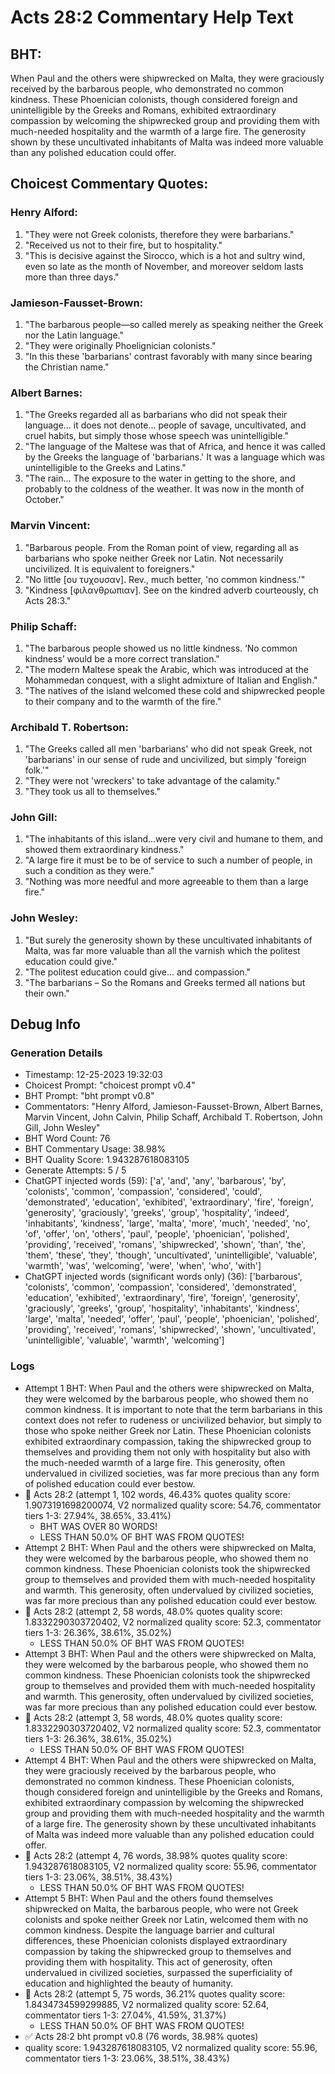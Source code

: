 # Acts 28:2 Commentary Help Text

## BHT:
When Paul and the others were shipwrecked on Malta, they were graciously received by the barbarous people, who demonstrated no common kindness. These Phoenician colonists, though considered foreign and unintelligible by the Greeks and Romans, exhibited extraordinary compassion by welcoming the shipwrecked group and providing them with much-needed hospitality and the warmth of a large fire. The generosity shown by these uncultivated inhabitants of Malta was indeed more valuable than any polished education could offer.

## Choicest Commentary Quotes:
### Henry Alford:
1. "They were not Greek colonists, therefore they were barbarians." 
2. "Received us not to their fire, but to hospitality."
3. "This is decisive against the Sirocco, which is a hot and sultry wind, even so late as the month of November, and moreover seldom lasts more than three days."

### Jamieson-Fausset-Brown:
1. "The barbarous people—so
called merely as speaking neither the Greek nor the Latin
language." 
2. "They were originally Phoelignician colonists."
3. "In this these 'barbarians'
contrast favorably with many since bearing the Christian name."

### Albert Barnes:
1. "The Greeks regarded all as barbarians who did not speak their language... it does not denote... people of savage, uncultivated, and cruel habits, but simply those whose speech was unintelligible."
2. "The language of the Maltese was that of Africa, and hence it was called by the Greeks the language of 'barbarians.' It was a language which was unintelligible to the Greeks and Latins."
3. "The rain... The exposure to the water in getting to the shore, and probably to the coldness of the weather. It was now in the month of October."

### Marvin Vincent:
1. "Barbarous people. From the Roman point of view, regarding all as barbarians who spoke neither Greek nor Latin. Not necessarily uncivilized. It is equivalent to foreigners."
2. "No little [ου τυχουσαν]. Rev., much better, 'no common kindness.'"
3. "Kindness [φιλανθρωπιαν]. See on the kindred adverb courteously, ch Acts 28:3."

### Philip Schaff:
1. "The barbarous people showed us no little kindness. ‘No common kindness’ would be a more correct translation."
2. "The modern Maltese speak the Arabic, which was introduced at the Mohammedan conquest, with a slight admixture of Italian and English."
3. "The natives of the island welcomed these cold and shipwrecked people to their company and to the warmth of the fire."

### Archibald T. Robertson:
1. "The Greeks called all men 'barbarians' who did not speak Greek, not 'barbarians' in our sense of rude and uncivilized, but simply 'foreign folk.'" 
2. "They were not 'wreckers' to take advantage of the calamity." 
3. "They took us all to themselves."

### John Gill:
1. "The inhabitants of this island...were very civil and humane to them, and showed them extraordinary kindness."
2. "A large fire it must be to be of service to such a number of people, in such a condition as they were."
3. "Nothing was more needful and more agreeable to them than a large fire."

### John Wesley:
1. "But surely the generosity shown by these uncultivated inhabitants of Malta, was far more valuable than all the varnish which the politest education could give."
2. "The politest education could give... and compassion."
3. "The barbarians – So the Romans and Greeks termed all nations but their own."


## Debug Info
### Generation Details
- Timestamp: 12-25-2023 19:32:03
- Choicest Prompt: "choicest prompt v0.4"
- BHT Prompt: "bht prompt v0.8"
- Commentators: "Henry Alford, Jamieson-Fausset-Brown, Albert Barnes, Marvin Vincent, John Calvin, Philip Schaff, Archibald T. Robertson, John Gill, John Wesley"
- BHT Word Count: 76
- BHT Commentary Usage: 38.98%
- BHT Quality Score: 1.943287618083105
- Generate Attempts: 5 / 5
- ChatGPT injected words (59):
	['a', 'and', 'any', 'barbarous', 'by', 'colonists', 'common', 'compassion', 'considered', 'could', 'demonstrated', 'education', 'exhibited', 'extraordinary', 'fire', 'foreign', 'generosity', 'graciously', 'greeks', 'group', 'hospitality', 'indeed', 'inhabitants', 'kindness', 'large', 'malta', 'more', 'much', 'needed', 'no', 'of', 'offer', 'on', 'others', 'paul', 'people', 'phoenician', 'polished', 'providing', 'received', 'romans', 'shipwrecked', 'shown', 'than', 'the', 'them', 'these', 'they', 'though', 'uncultivated', 'unintelligible', 'valuable', 'warmth', 'was', 'welcoming', 'were', 'when', 'who', 'with']
- ChatGPT injected words (significant words only) (36):
	['barbarous', 'colonists', 'common', 'compassion', 'considered', 'demonstrated', 'education', 'exhibited', 'extraordinary', 'fire', 'foreign', 'generosity', 'graciously', 'greeks', 'group', 'hospitality', 'inhabitants', 'kindness', 'large', 'malta', 'needed', 'offer', 'paul', 'people', 'phoenician', 'polished', 'providing', 'received', 'romans', 'shipwrecked', 'shown', 'uncultivated', 'unintelligible', 'valuable', 'warmth', 'welcoming']

### Logs
- Attempt 1 BHT: When Paul and the others were shipwrecked on Malta, they were welcomed by the barbarous people, who showed them no common kindness. It is important to note that the term barbarians in this context does not refer to rudeness or uncivilized behavior, but simply to those who spoke neither Greek nor Latin. These Phoenician colonists exhibited extraordinary compassion, taking the shipwrecked group to themselves and providing them not only with hospitality but also with the much-needed warmth of a large fire. This generosity, often undervalued in civilized societies, was far more precious than any form of polished education could ever bestow.
- 🔄 Acts 28:2 (attempt 1, 102 words, 46.43% quotes quality score: 1.9073191698200074, V2 normalized quality score: 54.76, commentator tiers 1-3: 27.94%, 38.65%, 33.41%) 
	- BHT WAS OVER 80 WORDS! 
	- LESS THAN 50.0% OF BHT WAS FROM QUOTES!
- Attempt 2 BHT: When Paul and the others were shipwrecked on Malta, they were welcomed by the barbarous people, who showed them no common kindness. These Phoenician colonists took the shipwrecked group to themselves and provided them with much-needed hospitality and warmth. This generosity, often undervalued by civilized societies, was far more precious than any polished education could ever bestow.
- 🔄 Acts 28:2 (attempt 2, 58 words, 48.0% quotes quality score: 1.8332290303720402, V2 normalized quality score: 52.3, commentator tiers 1-3: 26.36%, 38.61%, 35.02%) 
	- LESS THAN 50.0% OF BHT WAS FROM QUOTES!
- Attempt 3 BHT: When Paul and the others were shipwrecked on Malta, they were welcomed by the barbarous people, who showed them no common kindness. These Phoenician colonists took the shipwrecked group to themselves and provided them with much-needed hospitality and warmth. This generosity, often undervalued by civilized societies, was far more precious than any polished education could ever bestow.
- 🔄 Acts 28:2 (attempt 3, 58 words, 48.0% quotes quality score: 1.8332290303720402, V2 normalized quality score: 52.3, commentator tiers 1-3: 26.36%, 38.61%, 35.02%) 
	- LESS THAN 50.0% OF BHT WAS FROM QUOTES!
- Attempt 4 BHT: When Paul and the others were shipwrecked on Malta, they were graciously received by the barbarous people, who demonstrated no common kindness. These Phoenician colonists, though considered foreign and unintelligible by the Greeks and Romans, exhibited extraordinary compassion by welcoming the shipwrecked group and providing them with much-needed hospitality and the warmth of a large fire. The generosity shown by these uncultivated inhabitants of Malta was indeed more valuable than any polished education could offer.
- 🔄 Acts 28:2 (attempt 4, 76 words, 38.98% quotes quality score: 1.943287618083105, V2 normalized quality score: 55.96, commentator tiers 1-3: 23.06%, 38.51%, 38.43%) 
	- LESS THAN 50.0% OF BHT WAS FROM QUOTES!
- Attempt 5 BHT: When Paul and the others found themselves shipwrecked on Malta, the barbarous people, who were not Greek colonists and spoke neither Greek nor Latin, welcomed them with no common kindness. Despite the language barrier and cultural differences, these Phoenician colonists displayed extraordinary compassion by taking the shipwrecked group to themselves and providing them with hospitality. This act of generosity, often undervalued in civilized societies, surpassed the superficiality of education and highlighted the beauty of humanity.
- 🔄 Acts 28:2 (attempt 5, 75 words, 36.21% quotes quality score: 1.8434734599299885, V2 normalized quality score: 52.64, commentator tiers 1-3: 27.04%, 41.59%, 31.37%) 
	- LESS THAN 50.0% OF BHT WAS FROM QUOTES!
- ✅ Acts 28:2 bht prompt v0.8 (76 words, 38.98% quotes)
- quality score: 1.943287618083105, V2 normalized quality score: 55.96, commentator tiers 1-3: 23.06%, 38.51%, 38.43%)
